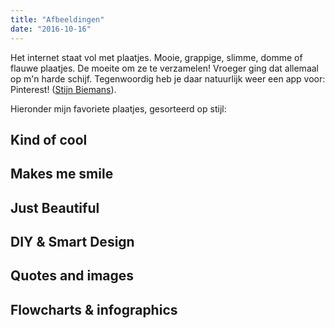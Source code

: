 ```yaml
---
title: "Afbeeldingen"
date: "2016-10-16"
---
```


Het internet staat vol met plaatjes. Mooie, grappige, slimme, domme of flauwe plaatjes. De moeite om ze te verzamelen! Vroeger ging dat allemaal op m'n harde schijf. Tegenwoordig heb je daar natuurlijk weer een app voor: Pinterest! ([Stijn Biemans](https://www.pinterest.com/stijnbiemans/)).

Hieronder mijn favoriete plaatjes, gesorteerd op stijl:

## Kind of cool

[](https://nl.pinterest.com/stijnbiemans/kind-of-cool/)

## Makes me smile

[](https://nl.pinterest.com/stijnbiemans/makes-me-smile/)

## Just Beautiful

[](https://nl.pinterest.com/stijnbiemans/just-beautiful/)

## DIY & Smart Design

[](https://nl.pinterest.com/stijnbiemans/diy-smart-design/)

## Quotes and images

[](https://nl.pinterest.com/stijnbiemans/quotes-and-images/)

## Flowcharts & infographics

[](https://nl.pinterest.com/stijnbiemans/flowcharts-infographics/)

## 

<script async defer="" src="//assets.pinterest.com/js/pinit.js"></script>
